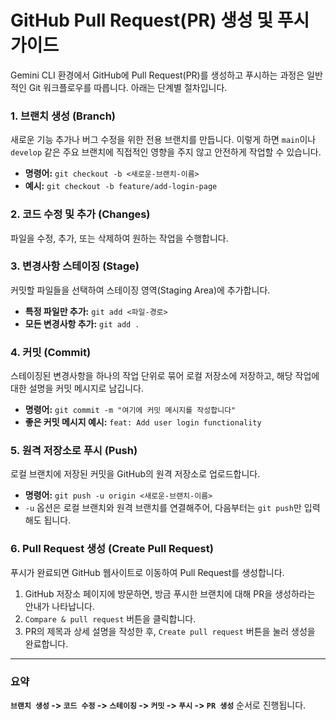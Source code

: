 # GitHub Pull Request(PR) 생성 및 푸시 가이드

Gemini CLI 환경에서 GitHub에 Pull Request(PR)를 생성하고 푸시하는 과정은 일반적인 Git 워크플로우를 따릅니다. 아래는 단계별 절차입니다.

### 1. 브랜치 생성 (Branch)

새로운 기능 추가나 버그 수정을 위한 전용 브랜치를 만듭니다. 이렇게 하면 `main`이나 `develop` 같은 주요 브랜치에 직접적인 영향을 주지 않고 안전하게 작업할 수 있습니다.

- **명령어:** `git checkout -b <새로운-브랜치-이름>`
- **예시:** `git checkout -b feature/add-login-page`

### 2. 코드 수정 및 추가 (Changes)

파일을 수정, 추가, 또는 삭제하여 원하는 작업을 수행합니다.

### 3. 변경사항 스테이징 (Stage)

커밋할 파일들을 선택하여 스테이징 영역(Staging Area)에 추가합니다.

- **특정 파일만 추가:** `git add <파일-경로>`
- **모든 변경사항 추가:** `git add .`

### 4. 커밋 (Commit)

스테이징된 변경사항을 하나의 작업 단위로 묶어 로컬 저장소에 저장하고, 해당 작업에 대한 설명을 커밋 메시지로 남깁니다.

- **명령어:** `git commit -m "여기에 커밋 메시지를 작성합니다"`
- **좋은 커밋 메시지 예시:** `feat: Add user login functionality`

### 5. 원격 저장소로 푸시 (Push)

로컬 브랜치에 저장된 커밋을 GitHub의 원격 저장소로 업로드합니다.

- **명령어:** `git push -u origin <새로운-브랜치-이름>`
- `-u` 옵션은 로컬 브랜치와 원격 브랜치를 연결해주어, 다음부터는 `git push`만 입력해도 됩니다.

### 6. Pull Request 생성 (Create Pull Request)

푸시가 완료되면 GitHub 웹사이트로 이동하여 Pull Request를 생성합니다.

1.  GitHub 저장소 페이지에 방문하면, 방금 푸시한 브랜치에 대해 PR을 생성하라는 안내가 나타납니다.
2.  `Compare & pull request` 버튼을 클릭합니다.
3.  PR의 제목과 상세 설명을 작성한 후, `Create pull request` 버튼을 눌러 생성을 완료합니다.

---

### 요약

**`브랜치 생성` -> `코드 수정` -> `스테이징` -> `커밋` -> `푸시` -> `PR 생성`** 순서로 진행됩니다.
